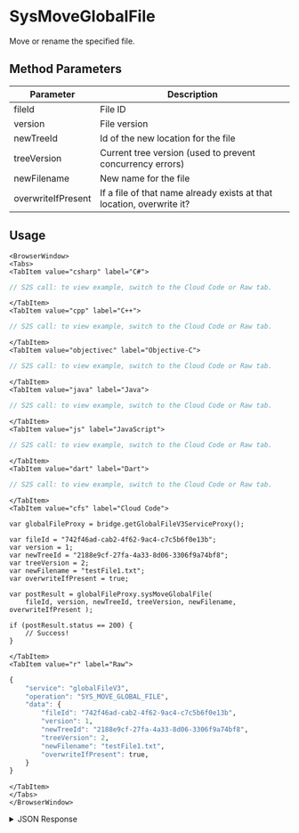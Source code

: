 # SysMoveGlobalFile

Move or rename the specified file.

<PartialServop service_name="globalFileV3" operation_name="SYS_MOVE_GLOBAL_FILE" />

## Method Parameters

| Parameter          | Description                                                           |
| ------------------ | --------------------------------------------------------------------- |
| fileId             | File ID                                                               |
| version            | File version                                                          |
| newTreeId          | Id of the new location for the file                                   |
| treeVersion        | Current tree version (used to prevent concurrency errors)             |
| newFilename        | New name for the file                                                 |
| overwriteIfPresent | If a file of that name already exists at that location, overwrite it? |

## Usage

```mdx-code-block
<BrowserWindow>
<Tabs>
<TabItem value="csharp" label="C#">
```

```csharp
// S2S call: to view example, switch to the Cloud Code or Raw tab.
```

```mdx-code-block
</TabItem>
<TabItem value="cpp" label="C++">
```

```cpp
// S2S call: to view example, switch to the Cloud Code or Raw tab.
```

```mdx-code-block
</TabItem>
<TabItem value="objectivec" label="Objective-C">
```

```objectivec
// S2S call: to view example, switch to the Cloud Code or Raw tab.
```

```mdx-code-block
</TabItem>
<TabItem value="java" label="Java">
```

```java
// S2S call: to view example, switch to the Cloud Code or Raw tab.
```

```mdx-code-block
</TabItem>
<TabItem value="js" label="JavaScript">
```

```javascript
// S2S call: to view example, switch to the Cloud Code or Raw tab.
```

```mdx-code-block
</TabItem>
<TabItem value="dart" label="Dart">
```

```dart
// S2S call: to view example, switch to the Cloud Code or Raw tab.
```

```mdx-code-block
</TabItem>
<TabItem value="cfs" label="Cloud Code">
```

```cfscript
var globalFileProxy = bridge.getGlobalFileV3ServiceProxy();

var fileId = "742f46ad-cab2-4f62-9ac4-c7c5b6f0e13b";
var version = 1;
var newTreeId = "2188e9cf-27fa-4a33-8d06-3306f9a74bf8";
var treeVersion = 2;
var newFilename = "testFile1.txt";
var overwriteIfPresent = true;

var postResult = globalFileProxy.sysMoveGlobalFile(
    fileId, version, newTreeId, treeVersion, newFilename, overwriteIfPresent );

if (postResult.status == 200) {
    // Success!
}
```

```mdx-code-block
</TabItem>
<TabItem value="r" label="Raw">
```

```r
{
	"service": "globalFileV3",
	"operation": "SYS_MOVE_GLOBAL_FILE",
	"data": {
        "fileId": "742f46ad-cab2-4f62-9ac4-c7c5b6f0e13b",
        "version": 1,
        "newTreeId": "2188e9cf-27fa-4a33-8d06-3306f9a74bf8",
        "treeVersion": 2,
        "newFilename": "testFile1.txt",
        "overwriteIfPresent": true,
	}
}
```

```mdx-code-block
</TabItem>
</Tabs>
</BrowserWindow>
```

<details>
<summary>JSON Response</summary>

```json
{
    "status": 200,
    "data": {
        "fileId": "b0cc8e28-ab5d-4a6c-94c3-476549128eaa",
        "treeId": "2188e9cf-27fa-4a33-8d06-3306f9a74bf8",
        "fileName": "testFile1.txt",
        "contentMd5": "ruSnJhFo5VpcvrWdweyeaw==",
        "fileSize": 19,
        "dateUploaded": 1587694790000,
        "etag": "aee4a7261168e55a5cbeb59dc1ec9e6b",
        "version": 1,
        "url": "https://api.braincloudservers.com/files/bc/g/21774/f/2188e9cf-27fa-4a33-8d06-3306f9a74bf8/b0cc8e28-ab5d-4a6c-94c3-476549128eaa/V1/testFile1.txt"
    }
}
```

</details>
